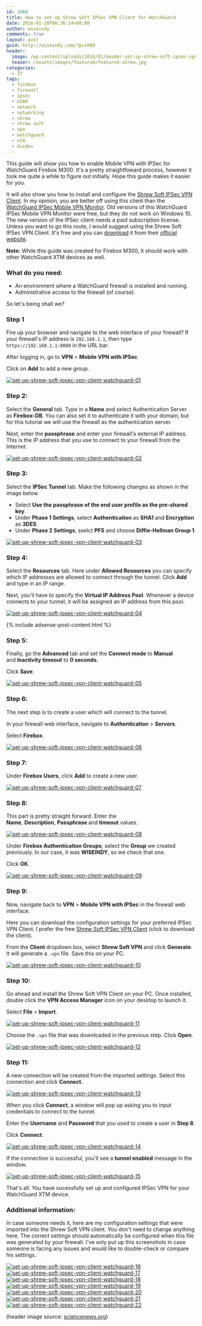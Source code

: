 ```yaml
---
id: 1060
title: How to set up Shrew Soft IPSec VPN Client for WatchGuard
date: 2016-01-20T06:36:14+00:00
author: wiseindy
comments: true
layout: post
guid: http://wiseindy.com/?p=1060
header:
  image: /wp-content/uploads/2016/01/header-set-up-shrew-soft-ipsec-vpn-client-watchguard.jps_.jpg
  teaser: /assets/images/featured/featured-shrew.jpg
categories:
  - IT
tags:
  - firebox
  - firewall
  - ipsec
  - m300
  - network
  - networking
  - shrew
  - shrew soft
  - vpn
  - watchguard
  - xtm
  - Guides
---
```

This guide will show you how to enable Mobile VPN with IPSec for WatchGuard Firebox M300. It's a pretty straightfoward process, however it took me quite a while to figure out initially. Hope this guide makes it easier for you.

<!--more-->

It will also show you how to install and configure the <a target="_blank" href="https://www.shrew.net/download/vpn" target="_blank">Shrew Soft IPSec VPN Client</a>. In my opinion, you are better off using this client than the <a target="_blank" href="http://www.watchguard.com/help/docs/wsm/xtm_11/en-US/index.html#en-US/mvpn/client/mvpn-ipsec_client_about_c.html%3FTocPath%3DMobile%2520VPN%2520with%2520IPSec%7CAbout%2520the%2520IPSec%2520Mobile%2520VPN%25C2%25A0Client%7C_____0" target="_blank">WatchGuard IPSec Mobile VPN Monitor</a>. Old versions of this WatchGuard IPSec Mobile VPN Monitor were free, but they do not work on Windows 10. The new version of the IPSec client needs a paid subscription license. Unless you want to go this route, I would suggest using the Shrew Soft IPSec VPN Client. It's free and you can <a target="_blank" href="https://www.shrew.net/download/vpn" target="_blank">download</a> it from their <a target="_blank" href="https://www.shrew.net/download/vpn" target="_blank">official website</a>.

<strong>Note:</strong> While this guide was created for Firebox M300, it should work with other WatchGuard XTM devices as well.
<h3>What do you need:</h3>
<ul>
	<li>An environment where a WatchGuard firewall is installed and running.</li>
	<li>Administrative access to the firewall (of course).</li>
</ul>
So let's being shall we?
<h3>Step 1</h3>
Fire up your browser and navigate to the web interface of your firewall? If your firewall's IP address is <code>192.168.1.1</code>, then type <code>https://192.168.1.1:8080</code> in the URL bar.

After logging in, go to <strong>VPN</strong> &gt; <strong>Mobile VPN with IPSec</strong>.

Click on <strong>Add</strong> to add a new group.

<a target="_blank" href="http://wiseindy.com/wp-content/uploads/2016/01/set-up-shrew-soft-ipsec-vpn-client-watchguard-01.png" rel="attachment wp-att-1087"><img class="alignnone size-full wp-image-1087" src="http://wiseindy.com/wp-content/uploads/2016/01/set-up-shrew-soft-ipsec-vpn-client-watchguard-01.png" alt="set-up-shrew-soft-ipsec-vpn-client-watchguard-01" /></a>
<h3>Step 2:</h3>
Select the <strong>General</strong> tab. Type in a <strong>Name</strong> and select Authentication Server as <strong>Firebox-DB</strong>. You can also set it to authenticate it with your domain, but for this tutorial we will use the firewall as the authentication server.

Next, enter the <strong>passphrase</strong> and enter your firewall's external IP address. This is the IP address that you use to connect to your firewall from the Internet.

<a target="_blank" href="http://wiseindy.com/wp-content/uploads/2016/01/set-up-shrew-soft-ipsec-vpn-client-watchguard-02.png" rel="attachment wp-att-1062"><img class="alignnone size-full wp-image-1062" src="http://wiseindy.com/wp-content/uploads/2016/01/set-up-shrew-soft-ipsec-vpn-client-watchguard-02.png" alt="set-up-shrew-soft-ipsec-vpn-client-watchguard-02" /></a>
<h3>Step 3:</h3>
Select the <strong>IPSec Tunnel</strong> tab. Make the following changes as shown in the image below.
<ul>
	<li>Select <strong>Use the passphrase of the end user profile as the pre-shared key</strong>.</li>
	<li>Under <strong>Phase 1</strong><strong> Settings</strong>, select <strong>Authentication</strong> as <strong>SHA1</strong> and <strong>Encryption</strong> as <strong>3DES</strong>.</li>
	<li>Under <strong>Phase 2</strong><strong> Settings</strong>, seelct <strong>PFS</strong> and choose <strong>Diffie-Hellman Group 1</strong>.</li>
</ul>
<a target="_blank" href="http://wiseindy.com/wp-content/uploads/2016/01/set-up-shrew-soft-ipsec-vpn-client-watchguard-03.png" rel="attachment wp-att-1063"><img class="alignnone size-full wp-image-1063" src="http://wiseindy.com/wp-content/uploads/2016/01/set-up-shrew-soft-ipsec-vpn-client-watchguard-03.png" alt="set-up-shrew-soft-ipsec-vpn-client-watchguard-03" /></a>
<h3>Step 4:</h3>
Select the <strong>Resources</strong> tab. Here under <strong>Allowed Resources</strong> you can specify which IP addresses are allowed to connect through the tunnel. Click <strong>Add</strong> and type in an IP range.

Next, you'll have to specify the <strong>Virtual IP Address Pool</strong>. Whenever a device connects to your tunnel, it will be assigned an IP address from this pool.

<a target="_blank" href="http://wiseindy.com/wp-content/uploads/2016/01/set-up-shrew-soft-ipsec-vpn-client-watchguard-04.png" rel="attachment wp-att-1064"><img class="alignnone size-full wp-image-1064" src="http://wiseindy.com/wp-content/uploads/2016/01/set-up-shrew-soft-ipsec-vpn-client-watchguard-04.png" alt="set-up-shrew-soft-ipsec-vpn-client-watchguard-04" /></a>

<div class="row">
  <div class="col-12">
    {% include adsense-post-content.html %}
  </div>
</div>

<h3>Step 5:</h3>
Finally, go the <strong>Advanced</strong> tab and set the <strong>Connect mode</strong> to <strong>Manual</strong> and <strong>Inactivity timeout</strong> to <strong>0 seconds</strong>.

Click <strong>Save</strong>.

<a target="_blank" href="http://wiseindy.com/wp-content/uploads/2016/01/set-up-shrew-soft-ipsec-vpn-client-watchguard-05.png" rel="attachment wp-att-1065"><img class="alignnone size-full wp-image-1065" src="http://wiseindy.com/wp-content/uploads/2016/01/set-up-shrew-soft-ipsec-vpn-client-watchguard-05.png" alt="set-up-shrew-soft-ipsec-vpn-client-watchguard-05" /></a>
<h3>Step 6:</h3>
The next step is to create a user which will connect to the tunnel.

In your firewall web interface, navigate to <strong>Authentication</strong> &gt; <strong>Servers</strong>.

Select <strong>Firebox</strong>.

<a target="_blank" href="http://wiseindy.com/wp-content/uploads/2016/01/set-up-shrew-soft-ipsec-vpn-client-watchguard-06.png" rel="attachment wp-att-1066"><img class="alignnone size-full wp-image-1066" src="http://wiseindy.com/wp-content/uploads/2016/01/set-up-shrew-soft-ipsec-vpn-client-watchguard-06.png" alt="set-up-shrew-soft-ipsec-vpn-client-watchguard-06" /></a>
<h3>Step 7:</h3>
Under <strong>Firebox Users</strong>, click <strong>Add</strong> to create a new user.

<a target="_blank" href="http://wiseindy.com/wp-content/uploads/2016/01/set-up-shrew-soft-ipsec-vpn-client-watchguard-07.png" rel="attachment wp-att-1067"><img class="alignnone size-full wp-image-1067" src="http://wiseindy.com/wp-content/uploads/2016/01/set-up-shrew-soft-ipsec-vpn-client-watchguard-07.png" alt="set-up-shrew-soft-ipsec-vpn-client-watchguard-07" /></a>
<h3>Step 8:</h3>
This part is pretty straight forward. Enter the <strong>Name</strong>, <strong>Description</strong>, <strong>Passphrase </strong>and<strong> timeout</strong> values.

<a target="_blank" href="http://wiseindy.com/wp-content/uploads/2016/01/set-up-shrew-soft-ipsec-vpn-client-watchguard-08.png" rel="attachment wp-att-1068"><img class="alignnone size-full wp-image-1068" src="http://wiseindy.com/wp-content/uploads/2016/01/set-up-shrew-soft-ipsec-vpn-client-watchguard-08.png" alt="set-up-shrew-soft-ipsec-vpn-client-watchguard-08" /></a>

Under <strong>Firebox Authentication Groups</strong>, select the <strong>Group</strong> we created previously. In our case, it was <strong>WISEINDY</strong>, so we check that one.

Click <strong>OK</strong>.

<a target="_blank" href="http://wiseindy.com/wp-content/uploads/2016/01/set-up-shrew-soft-ipsec-vpn-client-watchguard-09.png" rel="attachment wp-att-1069"><img class="alignnone size-full wp-image-1069" src="http://wiseindy.com/wp-content/uploads/2016/01/set-up-shrew-soft-ipsec-vpn-client-watchguard-09.png" alt="set-up-shrew-soft-ipsec-vpn-client-watchguard-09" /></a>
<h3>Step 9:</h3>
Now, navigate back to <strong>VPN</strong> &gt; <strong>Mobile VPN with IPSec</strong> in the firewall web interface.

Here you can download the configuration settings for your preferred IPSec VPN Client. I prefer the free <a target="_blank" href="https://www.shrew.net/download/vpn" target="_blank">Shrew Soft IPSec VPN Client</a> (click to download the client).

From the <strong>Client</strong> dropdown box, select <strong>Shrew Soft VPN</strong> and click <strong>Generate</strong>. It will generate a <code>.vpn</code> file. Save this on your PC.

<a target="_blank" href="http://wiseindy.com/wp-content/uploads/2016/01/set-up-shrew-soft-ipsec-vpn-client-watchguard-10.png" rel="attachment wp-att-1070"><img class="alignnone size-full wp-image-1070" src="http://wiseindy.com/wp-content/uploads/2016/01/set-up-shrew-soft-ipsec-vpn-client-watchguard-10.png" alt="set-up-shrew-soft-ipsec-vpn-client-watchguard-10" /></a>
<h3>Step 10:</h3>
Go ahead and install the Shrew Soft VPN Client on your PC. Once installed, double click the <strong>VPN Access Manager</strong> icon on your desktop to launch it.

Select <strong>File</strong> &gt;<strong> Import</strong>.

<a target="_blank" href="http://wiseindy.com/wp-content/uploads/2016/01/set-up-shrew-soft-ipsec-vpn-client-watchguard-11.png" rel="attachment wp-att-1071"><img class="alignnone size-full wp-image-1071" src="http://wiseindy.com/wp-content/uploads/2016/01/set-up-shrew-soft-ipsec-vpn-client-watchguard-11.png" alt="set-up-shrew-soft-ipsec-vpn-client-watchguard-11" /></a>

Choose the <code>.vpn</code> file that was downloaded in the previous step. Click <strong>Open</strong>.

<a target="_blank" href="http://wiseindy.com/wp-content/uploads/2016/01/set-up-shrew-soft-ipsec-vpn-client-watchguard-12.png" rel="attachment wp-att-1072"><img class="alignnone size-full wp-image-1072" src="http://wiseindy.com/wp-content/uploads/2016/01/set-up-shrew-soft-ipsec-vpn-client-watchguard-12.png" alt="set-up-shrew-soft-ipsec-vpn-client-watchguard-12" /></a>
<h3>Step 11:</h3>
A new connection will be created from the imported settings. Select this connection and click <strong>Connect.</strong>

<a target="_blank" href="http://wiseindy.com/wp-content/uploads/2016/01/set-up-shrew-soft-ipsec-vpn-client-watchguard-13.png" rel="attachment wp-att-1073"><img class="alignnone size-full wp-image-1073" src="http://wiseindy.com/wp-content/uploads/2016/01/set-up-shrew-soft-ipsec-vpn-client-watchguard-13.png" alt="set-up-shrew-soft-ipsec-vpn-client-watchguard-13" /></a>

When you click <strong>Connect</strong>, a window will pop up asking you to input credentials to connect to the tunnel.

Enter the <strong>Username</strong> and <strong>Password</strong> that you used to create a user in <strong>Step 8</strong>.

Click <strong>Connect</strong>.

<a target="_blank" href="http://wiseindy.com/wp-content/uploads/2016/01/set-up-shrew-soft-ipsec-vpn-client-watchguard-14.png" rel="attachment wp-att-1074"><img class="alignnone size-full wp-image-1074" src="http://wiseindy.com/wp-content/uploads/2016/01/set-up-shrew-soft-ipsec-vpn-client-watchguard-14.png" alt="set-up-shrew-soft-ipsec-vpn-client-watchguard-14" /></a>

If the connection is successful, you'll see a <strong>tunnel enabled</strong> message in the window.

<a target="_blank" href="http://wiseindy.com/wp-content/uploads/2016/01/set-up-shrew-soft-ipsec-vpn-client-watchguard-15.png" rel="attachment wp-att-1075"><img class="alignnone size-full wp-image-1075" src="http://wiseindy.com/wp-content/uploads/2016/01/set-up-shrew-soft-ipsec-vpn-client-watchguard-15.png" alt="set-up-shrew-soft-ipsec-vpn-client-watchguard-15" /></a>

That's all. You have sucessfully set up and configured IPSec VPN for your WatchGuard XTM device.
<h3>Additional information:</h3>
In case someone needs it, here are my configuration settings that were imported into the Shrew Soft VPN client. You don't need to change anything here. The correct settings should automatically be configured when this file was generated by your firewall. I've only put up this screenshots in case someone is facing any issues and would like to double-check or compare his settings.

<a target="_blank" href="http://wiseindy.com/wp-content/uploads/2016/01/set-up-shrew-soft-ipsec-vpn-client-watchguard-16.png" rel="attachment wp-att-1076"><img class="alignnone size-full wp-image-1076" src="http://wiseindy.com/wp-content/uploads/2016/01/set-up-shrew-soft-ipsec-vpn-client-watchguard-16.png" alt="set-up-shrew-soft-ipsec-vpn-client-watchguard-16" /></a> <a target="_blank" href="http://wiseindy.com/wp-content/uploads/2016/01/set-up-shrew-soft-ipsec-vpn-client-watchguard-17.png" rel="attachment wp-att-1077"><img class="alignnone size-full wp-image-1077" src="http://wiseindy.com/wp-content/uploads/2016/01/set-up-shrew-soft-ipsec-vpn-client-watchguard-17.png" alt="set-up-shrew-soft-ipsec-vpn-client-watchguard-17" /></a> <a target="_blank" href="http://wiseindy.com/wp-content/uploads/2016/01/set-up-shrew-soft-ipsec-vpn-client-watchguard-18.png" rel="attachment wp-att-1078"><img class="alignnone size-full wp-image-1078" src="http://wiseindy.com/wp-content/uploads/2016/01/set-up-shrew-soft-ipsec-vpn-client-watchguard-18.png" alt="set-up-shrew-soft-ipsec-vpn-client-watchguard-18" /></a> <a target="_blank" href="http://wiseindy.com/wp-content/uploads/2016/01/set-up-shrew-soft-ipsec-vpn-client-watchguard-19.png" rel="attachment wp-att-1079"><img class="alignnone size-full wp-image-1079" src="http://wiseindy.com/wp-content/uploads/2016/01/set-up-shrew-soft-ipsec-vpn-client-watchguard-19.png" alt="set-up-shrew-soft-ipsec-vpn-client-watchguard-19" /></a> <a target="_blank" href="http://wiseindy.com/wp-content/uploads/2016/01/set-up-shrew-soft-ipsec-vpn-client-watchguard-20.png" rel="attachment wp-att-1080"><img class="alignnone size-full wp-image-1080" src="http://wiseindy.com/wp-content/uploads/2016/01/set-up-shrew-soft-ipsec-vpn-client-watchguard-20.png" alt="set-up-shrew-soft-ipsec-vpn-client-watchguard-20" /></a> <a target="_blank" href="http://wiseindy.com/wp-content/uploads/2016/01/set-up-shrew-soft-ipsec-vpn-client-watchguard-21.png" rel="attachment wp-att-1081"><img class="alignnone size-full wp-image-1081" src="http://wiseindy.com/wp-content/uploads/2016/01/set-up-shrew-soft-ipsec-vpn-client-watchguard-21.png" alt="set-up-shrew-soft-ipsec-vpn-client-watchguard-21" /></a> <a target="_blank" href="http://wiseindy.com/wp-content/uploads/2016/01/set-up-shrew-soft-ipsec-vpn-client-watchguard-22.png" rel="attachment wp-att-1082"><img class="alignnone size-full wp-image-1082" src="http://wiseindy.com/wp-content/uploads/2016/01/set-up-shrew-soft-ipsec-vpn-client-watchguard-22.png" alt="set-up-shrew-soft-ipsec-vpn-client-watchguard-22" /></a>

(header image source: <a target="_blank" href="https://www.sciencenews.org/sites/default/files/main/articles/note_shrew_001.jpg" target="_blank">sciencenews.org</a>)
